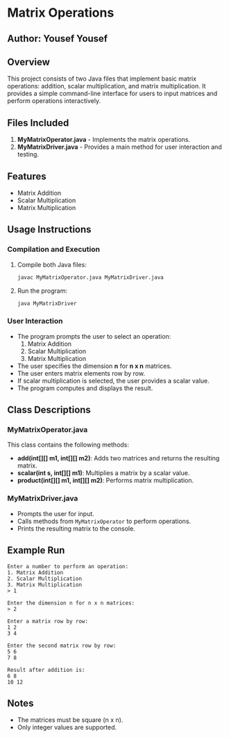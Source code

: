 # Matrix Operations

## Author: Yousef Yousef

## Overview
This project consists of two Java files that implement basic matrix operations: addition, scalar multiplication, and matrix multiplication. It provides a simple command-line interface for users to input matrices and perform operations interactively.

## Files Included
1. **MyMatrixOperator.java** - Implements the matrix operations.
2. **MyMatrixDriver.java** - Provides a main method for user interaction and testing.

## Features
- Matrix Addition
- Scalar Multiplication
- Matrix Multiplication

## Usage Instructions

### Compilation and Execution
1. Compile both Java files:
   ```sh
   javac MyMatrixOperator.java MyMatrixDriver.java
   ```
2. Run the program:
   ```sh
   java MyMatrixDriver
   ```

### User Interaction
- The program prompts the user to select an operation:
  1. Matrix Addition
  2. Scalar Multiplication
  3. Matrix Multiplication
- The user specifies the dimension **n** for **n x n** matrices.
- The user enters matrix elements row by row.
- If scalar multiplication is selected, the user provides a scalar value.
- The program computes and displays the result.

## Class Descriptions

### MyMatrixOperator.java
This class contains the following methods:
- **add(int[][] m1, int[][] m2)**: Adds two matrices and returns the resulting matrix.
- **scalar(int s, int[][] m1)**: Multiplies a matrix by a scalar value.
- **product(int[][] m1, int[][] m2)**: Performs matrix multiplication.

### MyMatrixDriver.java
- Prompts the user for input.
- Calls methods from `MyMatrixOperator` to perform operations.
- Prints the resulting matrix to the console.

## Example Run
```
Enter a number to perform an operation:
1. Matrix Addition
2. Scalar Multiplication
3. Matrix Multiplication
> 1

Enter the dimension n for n x n matrices:
> 2

Enter a matrix row by row:
1 2
3 4

Enter the second matrix row by row:
5 6
7 8

Result after addition is:
6 8
10 12
```

## Notes
- The matrices must be square (n x n).
- Only integer values are supported.


